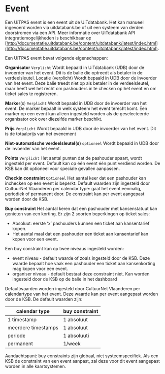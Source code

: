 ---
---

# Event

Een UiTPAS event is een event uit de UiTdatabank. Het kan manueel ingevoerd worden via uitdatabank.be of uit een systeem van derden doorstromen via een API. Meer informatie over UiTdatabank API integratiemogelijkheden is beschikbaar op [http://documentatie.uitdatabank.be/content/uitdatabank/latest/index.html](http://documentatie.uitdatabank.be/content/uitdatabank/latest/index.html).

Een UiTPAS event bevat volgende eigenschappen:

**Organisator** ```Verplicht```
Wordt bepaald in UiTdatabank (UDB) door de invoerder van het event. Dit is de balie die optreedt als betaler in de verdeelsleutel.
Locatie (verplicht) Wordt bepaald in UDB door de invoerder van het event. Deze balie treedt niet op als betaler in de verdeelsleutel, maar heeft wel het recht om pashouders in te checken op het event en om ticket sales te registreren.

**Marker**(s) ```Verplicht```
Wordt bepaald in UDB door de invoerder van het event. De marker bepaalt in welk systeem het event terecht komt. Een marker op een event kan alleen ingesteld worden als de geselecteerde organisator ook over diezelfde marker beschikt.

**Prijs** ```Verplicht```
Wordt bepaald in UDB door de invoerder van het event. Dit is de totaalprijs van het evenement

**Niet-automatische verdeelsleutel(s)** ```optioneel``` 
Wordt bepaald in UDB door de invoerder van het event.

**Points** ```Verplicht```
Het aantal punten dat de pashouder spaart, wordt ingesteld per event. Default kan op één event één punt verdiend worden. De KSB kan dit optioneel voor speciale gevallen aanpassen. 

**Checkin constraint** ```Optioneel```
Het aantal keer dat een pashouder kan inchecken op een event is beperkt. Default waarden zijn ingesteld door CultuurNet Vlaanderen per calendar type: gaat het event eenmalig, periodiek of permanent door. De constraint kan per event aangepast worden door de KSB.

**Buy constraint**
Het aantal keren dat een pashouder met kansenstatuut kan genieten van een korting.
Er zijn 2 soorten beperkingen op ticket sales:
* Absoluut: eerste ‘x’ pashouders kunnen een ticket aan kansentarief kopen.
* Het aantal maal dat een pashouder een ticket aan kansentarief kan kopen voor een event.

Een buy constraint kan op twee niveaus ingesteld worden:
* event niveau - default waarde of zoals ingesteld door de KSB. Deze waarde bepaalt hoe vaak een pashouder een ticket aan kansenkorting mag kopen voor een event.
* organiser niveau - default bestaat deze constraint niet. Kan worden ingesteld door de KSB op de balie in het dashboard

Defaultwaarden worden ingesteld door CultuurNet Vlaanderen per calendartype van het event. Deze waarde kan per event aangepast worden door de KSB. De default waarden zijn:

calendar type | buy constraint
-- | --
1 timestamp | 1 absoluut
meerdere timestamps | 1 absoluut
periode | 1 absoluuti
permanent | 1/week

Aandachtspunt: buy constraints zijn globaal, niet systeemspecifiek. Als een KSB de constraint van een event aanpast, zal deze voor dit event aangepast worden in alle kaartsystemen.
